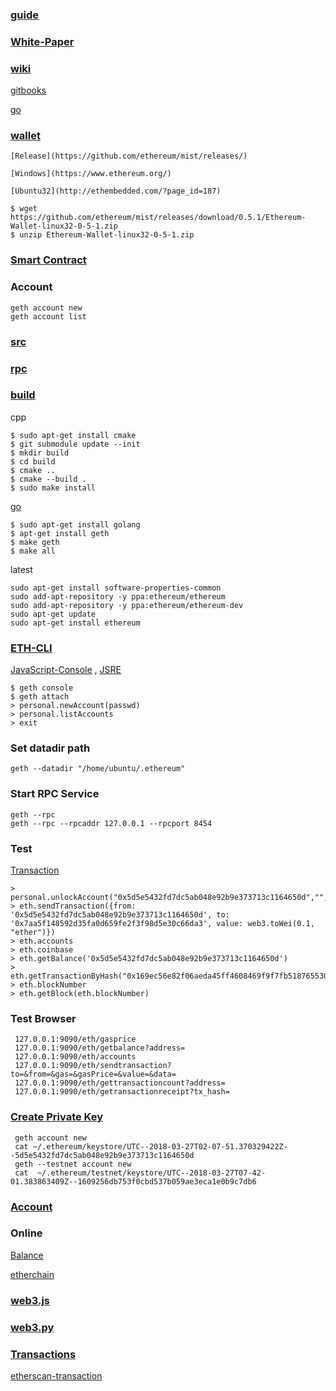 ### [guide](https://www.reddit.com/r/ethereum/comments/5viint/how_to_download_and_install_ethereum_wallet_and/)

### [White-Paper](https://github.com/ethereum/wiki/wiki/%5BKorean%5D-White-Paper)

### [wiki](https://github.com/ethereum/wiki/wiki)

   [gitbooks](https://ethereum.gitbooks.io/frontier-guide/content/jsre.html)

   [go](https://github.com/ethereum/go-ethereum/wiki)

### [wallet](https://www.ethereum.org/)

    [Release](https://github.com/ethereum/mist/releases/)

    [Windows](https://www.ethereum.org/)
    
    [Ubuntu32](http://ethembedded.com/?page_id=187)
    
    $ wget https://github.com/ethereum/mist/releases/download/0.5.1/Ethereum-Wallet-linux32-0-5-1.zip
    $ unzip Ethereum-Wallet-linux32-0-5-1.zip

### [Smart Contract](https://github.com/glynnbird/smartsponsor)

### Account

    geth account new
    geth account list

### [src](https://github.com/ethereum/cpp-ethereum)   

### [rpc](https://github.com/ethereum/wiki/wiki/JSON-RPC)

### [build](https://ethereum.gitbooks.io/frontier-guide/content/installing_linux.html)
    
  cpp
  
    $ sudo apt-get install cmake
    $ git submodule update --init
    $ mkdir build
    $ cd build
    $ cmake ..
    $ cmake --build .
    $ sudo make install
  
  [go](https://geth.ethereum.org/install/)
  
    $ sudo apt-get install golang
    $ apt-get install geth
    $ make geth
    $ make all
    
  latest
  
    sudo apt-get install software-properties-common
    sudo add-apt-repository -y ppa:ethereum/ethereum
    sudo add-apt-repository -y ppa:ethereum/ethereum-dev    
    sudo apt-get update
    sudo apt-get install ethereum

### [ETH-CLI](https://ethereum.org/cli)

   [JavaScript-Console](https://github.com/ethereum/go-ethereum/wiki/JavaScript-Console) , [JSRE](https://ethereum.gitbooks.io/frontier-guide/content/jsre.html)
   
    $ geth console
    $ geth attach
    > personal.newAccount(passwd)
    > personal.listAccounts
    > exit

### Set datadir path

    geth --datadir "/home/ubuntu/.ethereum"
    
### Start RPC Service

    geth --rpc
    geth --rpc --rpcaddr 127.0.0.1 --rpcport 8454
    
### Test

  [Transaction](https://ethereum.gitbooks.io/frontier-guide/content/ether_transfer.html)
  
    > personal.unlockAccount("0x5d5e5432fd7dc5ab048e92b9e373713c1164650d","",0)
    > eth.sendTransaction({from: '0x5d5e5432fd7dc5ab048e92b9e373713c1164650d', to: '0x7aa5f148592d35fa0d659fe2f3f98d5e30c66da3', value: web3.toWei(0.1, "ether")})
    > eth.accounts
    > eth.coinbase
    > eth.getBalance('0x5d5e5432fd7dc5ab048e92b9e373713c1164650d')
    > eth.getTransactionByHash("0x169ec56e82f06aeda45ff4608469f9f7fb518765530b968c8d0fb1061cf88a4b")
    > eth.blockNumber
    > eth.getBlock(eth.blockNumber)
    
### Test Browser

     127.0.0.1:9090/eth/gasprice
     127.0.0.1:9090/eth/getbalance?address=
     127.0.0.1:9090/eth/accounts
     127.0.0.1:9090/eth/sendtransaction?to=&from=&gas=&gasPrice=&value=&data=
     127.0.0.1:9090/eth/gettransactioncount?address=
     127.0.0.1:9090/eth/getransactionreceipt?tx_hash=
     
 ### [Create Private Key](https://github.com/ethereumjs/keythereum)
 
     geth account new
     cat ~/.ethereum/keystore/UTC--2018-03-27T02-07-51.370329422Z--5d5e5432fd7dc5ab048e92b9e373713c1164650d
     geth --testnet account new
     cat  ~/.ethereum/testnet/keystore/UTC--2018-03-27T07-42-01.383863409Z--1609256db753f0cbd537b059ae3eca1e0b9c7db6
     
 ### [Account](http://ethdocs.org/en/latest/account-management.html#using-mist-ethereum-wallet)
 
 ### Online
 
   [Balance](https://ethereum-balance.com)
   
   [etherchain](https://www.etherchain.org/account/)
 
 ### [web3.js]()
 
 ### [web3.py]()
 
 ### [Transactions](https://ethereum.stackexchange.com/questions/8547/how-to-explore-all-transactions-for-a-given-account)
 
   [etherscan-transaction](https://etherscan.io/txs)
   
 

